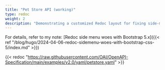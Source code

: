 ```yaml
---
title: "Pet Store API (working)"
type: redoc
weight: 2
description: "Demonstrating a customized Redoc layout for fixing side-menu links."
---
```


For details, refer to my note: [Redoc side menu woes with Bootstrap 5.x]({{< ref "/blog/hugo/2024-04-06-redoc-sidemenu-woes-with-bootstrap-css-5/index.md" >}})

{{< redoc "https://raw.githubusercontent.com/OAI/OpenAPI-Specification/main/examples/v2.0/yaml/petstore.yaml" >}}